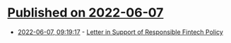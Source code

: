 # [Published on 2022-06-07](index.md)

* [2022-06-07, 09:19:17](https://news.ycombinator.com/item?id=31651719) - [Letter in Support of Responsible Fintech Policy](https://concerned.tech/)
